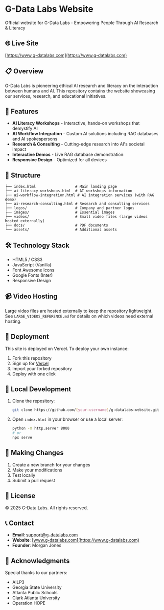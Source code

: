 # G-Data Labs Website

Official website for G-Data Labs - Empowering People Through AI Research & Literacy

## 🌐 Live Site
[https://www.g-datalabs.com](https://www.g-datalabs.com)

## 📋 Overview
G-Data Labs is pioneering ethical AI research and literacy on the interaction between humans and AI. This repository contains the website showcasing our services, research, and educational initiatives.

## 🚀 Features
- **AI Literacy Workshops** - Interactive, hands-on workshops that demystify AI
- **AI Workflow Integration** - Custom AI solutions including RAG databases and AI spokespersons
- **Research & Consulting** - Cutting-edge research into AI's societal impact
- **Interactive Demos** - Live RAG database demonstration
- **Responsive Design** - Optimized for all devices

## 📁 Structure
```
├── index.html                  # Main landing page
├── ai-literacy-workshops.html  # AI workshops information
├── ai-workflow-integration.html # AI integration services (with RAG demo)
├── ai-research-consulting.html # Research and consulting services
├── logos/                      # Company and partner logos
├── images/                     # Essential images
├── videos/                     # Small video files (large videos hosted externally)
├── docs/                       # PDF documents
└── assets/                     # Additional assets
```

## 🛠️ Technology Stack
- HTML5 / CSS3
- JavaScript (Vanilla)
- Font Awesome Icons
- Google Fonts (Inter)
- Responsive Design

## 📹 Video Hosting
Large video files are hosted externally to keep the repository lightweight. See `LARGE_VIDEOS_REFERENCE.md` for details on which videos need external hosting.

## 🚀 Deployment
This site is deployed on Vercel. To deploy your own instance:

1. Fork this repository
2. Sign up for [Vercel](https://vercel.com)
3. Import your forked repository
4. Deploy with one click

## 🔧 Local Development
1. Clone the repository:
   ```bash
   git clone https://github.com/[your-username]/g-datalabs-website.git
   ```
2. Open `index.html` in your browser or use a local server:
   ```bash
   python -m http.server 8000
   # or
   npx serve
   ```

## 📝 Making Changes
1. Create a new branch for your changes
2. Make your modifications
3. Test locally
4. Submit a pull request

## 📄 License
© 2025 G-Data Labs. All rights reserved.

## 📞 Contact
- **Email**: support@g-datalabs.com
- **Website**: [www.g-datalabs.com](https://www.g-datalabs.com)
- **Founder**: Morgan Jones

## 🤝 Acknowledgments
Special thanks to our partners:
- AILP3
- Georgia State University
- Atlanta Public Schools
- Clark Atlanta University
- Operation HOPE